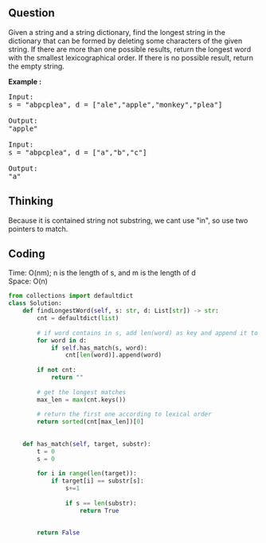 ## Question
Given a string and a string dictionary, find the longest string in the dictionary that can be formed by deleting some characters of the given string. If there are more than one possible results, return the longest word with the smallest lexicographical order. If there is no possible result, return the empty string.<br>

**Example :**   
<pre>
Input:
s = "abpcplea", d = ["ale","apple","monkey","plea"]

Output: 
"apple"

Input:
s = "abpcplea", d = ["a","b","c"]

Output: 
"a"
</pre>

## Thinking
Because it is contained string not substring, we cant use "in", so use two pointers to match.

## Coding
Time: O(nm); n is the length of s, and m is the length of d </br>
Space: O(n)
```python
from collections import defaultdict
class Solution:
    def findLongestWord(self, s: str, d: List[str]) -> str:
        cnt = defaultdict(list)
        
        # if word contains in s, add len(word) as key and append it to value
        for word in d:
            if self.has_match(s, word):
                cnt[len(word)].append(word)
        
        if not cnt:
            return ""
        
        # get the longest matches
        max_len = max(cnt.keys())
        
        # return the first one according to lexical order
        return sorted(cnt[max_len])[0]
        
    
    def has_match(self, target, substr):
        t = 0
        s = 0
        
        for i in range(len(target)):
            if target[i] == substr[s]:
                s+=1
                
                if s == len(substr):
                    return True
        
        
        return False
        
        
```

